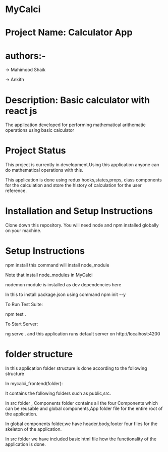 # MyCalci

# Project Name: Calculator App

# authors:-



-> Mahimood Shaik

-> Ankith

# Description: Basic calculator with react js

The application developed for performing mathematical arithematic operations using basic calculator

# Project Status

This project is currently in development.Using this application anyone can do mathematical operations with this.

This application is done using redux hooks,states,props, class components for the calculation and store the history of calculation for the user reference.

# Installation and Setup Instructions

Clone down this repository. You will need node and npm installed globally on your machine.

# Setup Instructions

npm install this command  will install node_module 

Note that install node_modules in MyCalci

nodemon module is installed as dev dependencies here

In this to install package.json using command npm init --y

To Run Test Suite:

npm test .

To Start Server:

ng serve . and this application runs default server on http://localhost:4200

 # folder structure

 In this application folder structure is done according to the following structure

 In mycalci_frontend(folder):

 It contains the following folders such as public,src.

 In src folder , Components folder contains all the four Components which can be reusable and global components,App folder file for the entire root of the application.

 In global components folder,we have header,body,footer four files for the skeleton of the application.

 In src folder we have included basic html file how the functionality of the application is done.
